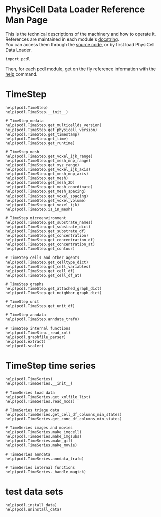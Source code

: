 # PhysiCell Data Loader Reference Man Page

This is the technical descriptions of the machinery and how to operate it.\
References are maintained in each module's [docstring](https://en.wikipedia.org/wiki/Docstring).\
You can access them through the [source code](https://github.com/elmbeech/physicelldataloader/tree/master/pcdl), or by first load PhysiCell Data Loader.

```python3
import pcdl
```

Then, for each pcdl module, get on the fly reference information with the [help](https://en.wikipedia.org/wiki/Help!) command.


# TimeStep
```
help(pcdl.TimeStep)
help(pcdl.TimeStep.__init__)

# TimeStep medata
help(pcdl.TimeStep.get_multicellds_version)
help(pcdl.TimeStep.get_physicell_version)
help(pcdl.TimeStep.get_timestamp)
help(pcdl.TimeStep.get_time)
help(pcdl.TimeStep.get_runtime)

# TimeStep mesh
help(pcdl.TimeStep.get_voxel_ijk_range)
help(pcdl.TimeStep.get_mesh_mnp_range)
help(pcdl.TimeStep.get_xyz_range)
help(pcdl.TimeStep.get_voxel_ijk_axis)
help(pcdl.TimeStep.get_mesh_mnp_axis)
help(pcdl.TimeStep.get_mesh)
help(pcdl.TimeStep.get_mesh_2D)
help(pcdl.TimeStep.get_mesh_coordinate)
help(pcdl.TimeStep.get_mesh_spacing)
help(pcdl.TimeStep.get_voxel_spacing)
help(pcdl.TimeStep.get_voxel_volume)
help(pcdl.TimeStep.get_voxel_ijk)
help(pcdl.TimeStep.is_in_mesh)

# TimeStep microenvironment
help(pcdl.TimeStep.get_substrate_names)
help(pcdl.TimeStep.get_substrate_dict)
help(pcdl.TimeStep.get_substrate_df)
help(pcdl.TimeStep.get_concentration)
help(pcdl.TimeStep.get_concentration_df)
help(pcdl.TimeStep.get_concentration_at)
help(pcdl.TimeStep.get_contour)

# TimeStep cells and other agents
help(pcdl.TimeStep.get_celltype_dict)
help(pcdl.TimeStep.get_cell_variables)
help(pcdl.TimeStep.get_cell_df)
help(pcdl.TimeStep.get_cell_df_at)

# TimeStep graphs
help(pcdl.TimeStep.get_attached_graph_dict)
help(pcdl.TimeStep.get_neighbor_graph_dict)

# TimeStep unit
help(pcdl.TimeStep.get_unit_df)

# TimeStep anndata
help(pcdl.TimeStep.anndata_trafo)

# TimeStep internal functions
help(pcdl.TimeStep._read_xml)
help(pcdl.graphfile_parser)
help(pcdl.extract)
help(pcdl.scaler)
```


# TimeStep time series
```
help(pcdl.TimeSeries)
help(pcdl.TimeSeries.__init__)

# TimeSeries load data
help(pcdl.TimeSeries.get_xmlfile_list)
help(pcdl.TimeSeries.read_mcds)

# TimeSeries triage data
help(pcdl.TimeSeries.get_cell_df_columns_min_states)
help(pcdl.TimeSeries.get_conc_df_columns_min_states)

# TimeSeries images and movies
help(pcdl.TimeSeries.make_imgcell)
help(pcdl.TimeSeries.make_imgsubs)
help(pcdl.TimeSeries.make_gif)
help(pcdl.TimeSeries.make_movie)

# TimeSeries anndata
help(pcdl.TimeSeries.anndata_trafo)

# TimeSeries internal functions
help(pcdl.TimeSeries._handle_magick)
```


# test data sets
```
help(pcdl.install_data)
help(pcdl.uninstall_data)
```
